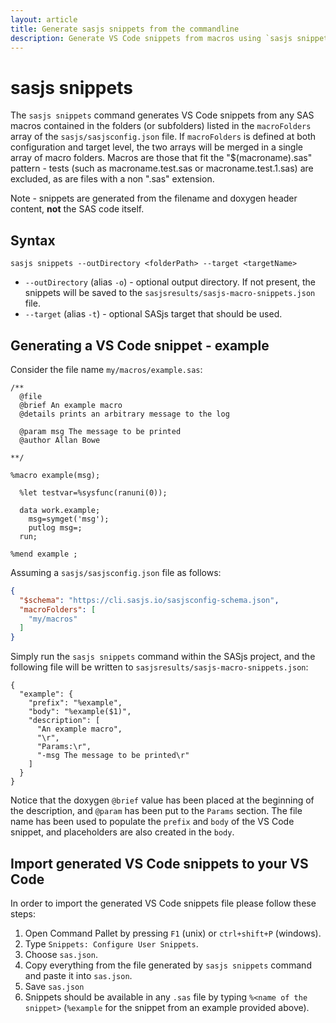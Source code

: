 ```yaml
---
layout: article
title: Generate sasjs snippets from the commandline
description: Generate VS Code snippets from macros using `sasjs snippets` command
---
```


# sasjs snippets
The `sasjs snippets` command generates VS Code snippets from any SAS macros contained in the folders (or subfolders) listed in the `macroFolders` array of the `sasjs/sasjsconfig.json` file. If `macroFolders` is defined at both configuration and target level, the two arrays will be merged in a single array of macro folders. Macros are those that fit the "$(macroname).sas" pattern - tests (such as macroname.test.sas or macroname.test.1.sas) are excluded, as are files with a non ".sas" extension.

Note - snippets are generated from the filename and doxygen header content, **not** the SAS code itself.  

## Syntax
```
sasjs snippets --outDirectory <folderPath> --target <targetName>
```
- `--outDirectory` (alias `-o`) - optional output directory. If not present, the snippets will be saved to the `sasjsresults/sasjs-macro-snippets.json` file.
- `--target` (alias `-t`) - optional SASjs target that should be used.

## Generating a VS Code snippet - example

Consider the file name `my/macros/example.sas`:
```sas
/**
  @file
  @brief An example macro
  @details prints an arbitrary message to the log

  @param msg The message to be printed
  @author Allan Bowe

**/

%macro example(msg);

  %let testvar=%sysfunc(ranuni(0));

  data work.example;
    msg=symget('msg');
    putlog msg=;
  run;

%mend example ;
```

Assuming a `sasjs/sasjsconfig.json` file as follows:
```json
{
  "$schema": "https://cli.sasjs.io/sasjsconfig-schema.json",
  "macroFolders": [
    "my/macros"
  ]
}
```
Simply run the `sasjs snippets` command within the SASjs project, and the following file will be written to `sasjsresults/sasjs-macro-snippets.json`:



```
{
  "example": {
    "prefix": "%example",
    "body": "%example($1)",
    "description": [
      "An example macro",
      "\r",
      "Params:\r",
      "-msg The message to be printed\r"
    ]
  }
}
```

Notice that the doxygen `@brief` value has been placed at the beginning of the description, and `@param` has been put to the `Params` section. The file name has been used to populate the `prefix` and `body` of the VS Code snippet, and placeholders are also created in the `body`.

## Import generated VS Code snippets to your VS Code

In order to import the generated VS Code snippets file please follow these steps:

1. Open Command Pallet by pressing `F1` (unix) or `ctrl+shift+P` (windows).
2. Type `Snippets: Configure User Snippets`.
3. Choose `sas.json`.
4. Copy everything from the file generated by `sasjs snippets` command and paste it into `sas.json`.
5. Save `sas.json`
6. Snippets should be available in any `.sas` file by typing `%<name of the snippet>` (`%example` for the snippet from an example provided above).
